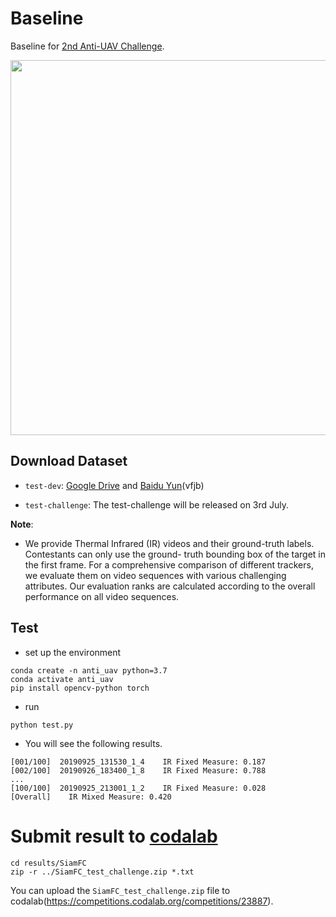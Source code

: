 # Baseline
Baseline for [2nd Anti-UAV Challenge](https://anti-uav.github.io).

<div align="center">
  <img src="anti-uav.gif" width="600px" />
</div>

## Download Dataset

- `test-dev`:  [Google Drive](https://drive.google.com/file/d/1UCyapTkvYGJsfn21iUFInHANbDIAkSeX/view?usp=sharing) and [Baidu Yun](https://pan.baidu.com/s/11OnXAzT28WWFqaKPPy00DA)(vfjb)

- `test-challenge`: The test-challenge will be released on 3rd July.

**Note**: 

- We provide Thermal Infrared (IR) videos and their ground-truth labels. Contestants can only use the ground- truth bounding box of the target in the first frame. For a comprehensive comparison of different trackers, we evaluate them on video sequences with various challenging attributes. Our evaluation ranks are calculated according to the overall performance on all video sequences.



## Test
- set up the environment
```shell
conda create -n anti_uav python=3.7
conda activate anti_uav
pip install opencv-python torch
```
- run
```shell
python test.py
```
- You will see the following results.
  
```shell
[001/100]  20190925_131530_1_4    IR Fixed Measure: 0.187
[002/100]  20190926_183400_1_8    IR Fixed Measure: 0.788
...
[100/100]  20190925_213001_1_2    IR Fixed Measure: 0.028
[Overall]    IR Mixed Measure: 0.420
```

# Submit result to [codalab](https://competitions.codalab.org/competitions/23881)

```
cd results/SiamFC
zip -r ../SiamFC_test_challenge.zip *.txt
```

You can upload the `SiamFC_test_challenge.zip` file to codalab(https://competitions.codalab.org/competitions/23887).

